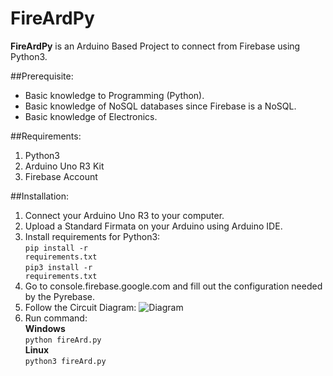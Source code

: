 # FireArdPy

<p><b>FireArdPy</b> is an Arduino Based Project to connect from Firebase using Python3.</p>

##Prerequisite:
* Basic knowledge to Programming (Python).
* Basic knowledge of NoSQL databases since Firebase is a NoSQL.
* Basic knowledge of Electronics.


##Requirements:
1. Python3
2. Arduino Uno R3 Kit
3. Firebase Account

##Installation:
1. Connect your Arduino Uno R3 to your computer.
2. Upload a Standard Firmata on your Arduino using Arduino IDE.
3. Install requirements for Python3:
	<br><code>pip install -r requirements.txt</code>
	<br><code>pip3 install -r requirements.txt</code>
4. Go to console.firebase.google.com and fill out the configuration needed by the Pyrebase.
5. Follow the Circuit Diagram:
![Diagram](https://github.com/mboy1011/FireArdPy/blob/master/Circuit%20Diagram.png)
6. Run command:
	<br><b>Windows</b></br>
	<code>python fireArd.py</code>
	<br><b>Linux</b></br>
	<code>python3 fireArd.py</code>



